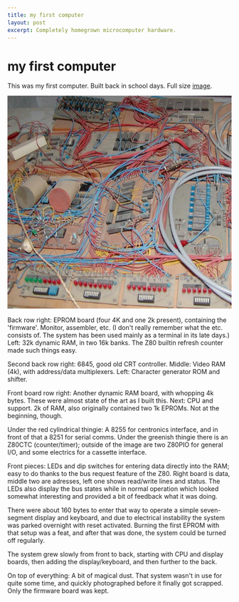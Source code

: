 ```yaml
---
title: my first computer
layout: post
excerpt: Completely homegrown microcomputer hardware.
---
```


# my first computer

This was my first computer. Built back in school days.
Full size <a href="http://images.iocl.org/z80board.jpg">image</a>.

<div align="center"><img class='greenframe' src="/images/z80.jpg"></div>

Back row right: EPROM board (four 4K and one 2k present), containing
the 'firmware'. Monitor, assembler, etc. (I don't really remember
what the etc. consists of. The system has been used mainly as a
terminal in its late days.) Left: 32k dynamic RAM, in two 16k banks.
The Z80 builtin refresh counter made such things easy.

Second back row right: 6845, good old CRT controller. Middle: Video
RAM (4k), with address/data multiplexers. Left: Character generator
ROM and shifter.

Front board row right: Another dynamic RAM board, with whopping 4k
bytes. These were almost state of the art as I built this. Next:
CPU and support. 2k of RAM, also originally contained two 1k EPROMs.
Not at the beginning, though.

Under the red cylindrical thingie: A 8255 for centronics interface,
and in front of that a 8251 for serial comms. Under the greenish
thingie there is an Z80CTC (counter/timer); outside of the image
are two Z80PIO for general I/O, and some electrics for a cassette
interface.

Front pieces: LEDs and dip switches for entering data directly into
the RAM; easy to do thanks to the bus request feature of the Z80.
Right board is data, middle two are adresses, left one shows
read/write lines and status. The LEDs also display the bus states
while in normal operation which looked somewhat interesting and
provided a bit of feedback what it was doing.

There were about 160 bytes to enter that way to operate a simple
seven-segment display and keyboard, and due to electrical instability
the system was parked overnight with reset activated. Burning the
first EPROM with that setup was a feat, and after that was done,
the system could be turned off regularly.

The system grew slowly from front to back, starting with CPU and
display boards, then adding the display/keyboard, and then further
to the back.

On top of everything: A bit of magical dust. That system wasn't in
use for quite some time, and quickly photographed before it finally
got scrapped. Only the firmware board was kept.
